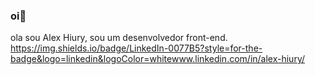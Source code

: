 ### oi👋

ola sou Alex Hiury, sou um desenvolvedor front-end.
https://img.shields.io/badge/LinkedIn-0077B5?style=for-the-badge&logo=linkedin&logoColor=whitewww.linkedin.com/in/alex-hiury/

<!--
**HIURY14/Hiury14** is a ✨ _special_ ✨ repository because its `README.md` (this file) appears on your GitHub profile.

Here are some ideas to get you started:

- 🔭 I’m currently working on ...
- 🌱 I’m currently learning ...
- 👯 I’m looking to collaborate on ...
- 🤔 I’m looking for help with ...
- 💬 Ask me about ...
- 📫 How to reach me: ...
- 😄 Pronouns: ...
- ⚡ Fun fact: ...
-->

